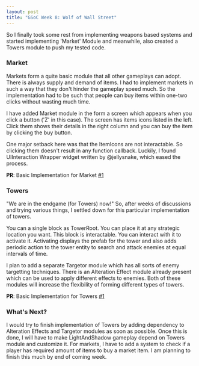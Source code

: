 ```yaml
---
layout: post
title: "GSoC Week 8: Wolf of Wall Street"
---
```


So I finally took some rest from implementing weapons based systems and started implementing 'Market' Module and meanwhile, also created a Towers module to push my tested code.

### Market

Markets form a quite basic module that all other gameplays can adopt. There is always supply and demand of items.
I had to implement markets in such a way that they don't hinder the gameplay speed much. So the implementation had to be such that people can buy items within one-two clicks without wasting much time.

I have added Market module in the form a screen which appears when you click a button ('Z' in this case). The screen has items icons listed in the left. Click them shows their details in the right column and you can buy the item by clicking the buy button.

One major setback here was that the ItemIcons are not interactable. So clicking them doesn't result in any function callback. Luckily, I found UIInteraction Wrapper widget written by @jellysnake, which eased the process.
  
**PR**: Basic Implementation for Market [#1](https://github.com/Terasology/Market/pull/1)

### Towers

"We are in the endgame (for Towers) now!" So, after weeks of discussions and trying various things, I settled down for this particular implementation of towers.

You can a single block as TowerRoot. You can place it at any strategic location you want. This block is interactable. You can interact with it to activate it. Activating displays the prefab for the tower and also adds periodic action to the tower entity to search and attack enemies at equal intervals of time. 

I plan to add a separate Targetor module which has all sorts of enemy targetting techniques. There is an Alteration Effect module already present which can be used to apply different effects to enemies. Both of these modules will increase the flexibility of forming different types of towers.
 
**PR**: Basic Implementation for Towers [#1](https://github.com/Terasology/Towers/pull/1)

### What's Next?

I would try to finish implementation of Towers by adding dependency to Alteration Effects and Targetor modules as soon as possible. Once this is done, I will have to make LightAndShadow gameplay depend on Towers module and customize it. For markets, I have to add a system to check if a player has required amount of items to buy a market item. I am planning to finish this much by end of coming week.
